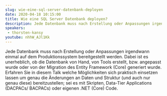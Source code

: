 ```yaml
---
slug: wie-eine-sql-server-datenbank-deployen
date: 2020-04-18 10:15:00
title: Wie eine SQL Server Datenbank deployen?
description: Jede Datenbank muss nach Erstellung oder Anpassungen irgendwann einmal auf dem Produktionssystem bereitgestellt werden. Dabei ist es unerheblich, ob die Datenbank von Hand, von Tools erstellt, bzw. angepasst wurde oder von der Migration des Entity Framework (Core) generiert wurde. 
speakers:
 - thorsten-kansy
youtube: nhhW_AJl1Kk
---
```

Jede Datenbank muss nach Erstellung oder Anpassungen irgendwann einmal auf dem Produktionssystem bereitgestellt werden. 
Dabei ist es unerheblich, ob die Datenbank von Hand, von Tools erstellt, bzw. angepasst wurde oder von der Migration des
 Entity Framework (Core) generiert wurde. Erfahren Sie in diesem Talk welche Möglichkeiten sich praktisch einsetzen lassen um genau die Änderungen an Daten und Struktur (und auch nur genau diese) bereitzustellen; sei es mit Skripten, Data-Tier Applications (DACPACs/ BACPACs) oder eigenen .NET (Core) Code.